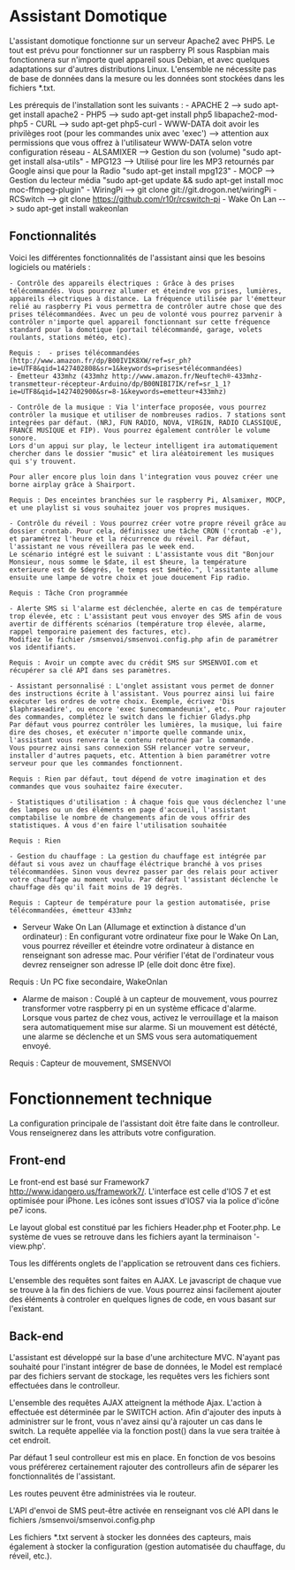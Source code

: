Assistant Domotique
=====================

L'assistant domotique fonctionne sur un serveur Apache2 avec PHP5.
Le tout est prévu pour fonctionner sur un raspberry PI sous Raspbian mais fonctionnera sur n'importe quel appareil sous Debian, et avec quelques adaptations sur d'autres distributions Linux.
L'ensemble ne nécessite pas de base de données dans la mesure ou les données sont stockées dans les fichiers *.txt.

Les prérequis de l'installation sont les suivants : 
	- APACHE 2 --> sudo apt-get install apache2
	- PHP5 --> sudo apt-get install php5 libapache2-mod-php5
	- CURL --> sudo apt-get php5-curl
	- WWW-DATA doit avoir les privilèges root (pour les commandes unix avec 'exec') --> attention aux permissions que vous offrez à l'utilisateur WWW-DATA selon votre configuration réseau
	- ALSAMIXER --> Gestion du son (volume) "sudo apt-get install alsa-utils"
	- MPG123 --> Utilisé pour lire les MP3 retournés par Google ainsi que pour la Radio "sudo apt-get install mpg123"
	- MOCP --> Gestion du lecteur média "sudo apt-get update && sudo apt-get install moc moc-ffmpeg-plugin"
	- WiringPi --> git clone git://git.drogon.net/wiringPi
	- RCSwitch --> git clone https://github.com/r10r/rcswitch-pi
	- Wake On Lan --> sudo apt-get install wakeonlan

Fonctionnalités
---------------

Voici les différentes fonctionnalités de l'assistant ainsi que les besoins logiciels ou matériels :

	- Contrôle des appareils électriques : Grâce à des prises télécommandés. Vous pourrez allumer et éteindre vos prises, lumières, appareils électriques à distance. La fréquence utilisée par l'émetteur relié au raspberry Pi vous permettra de contrôler autre chose que des prises télécommandées. Avec un peu de volonté vous pourrez parvenir à contrôler n'importe quel appareil fonctionnant sur cette fréquence standard pour la domotique (portail télécommandé, garage, volets roulants, stations météo, etc).

	Requis :  - prises télécommandées (http://www.amazon.fr/dp/B00IVIK8XW/ref=sr_ph?ie=UTF8&qid=1427402808&sr=1&keywords=prises+télécommandées)
	- Émetteur 433mhz (433mhz http://www.amazon.fr/Neuftech®-433mhz-transmetteur-récepteur-Arduino/dp/B00NIBI7IK/ref=sr_1_1?ie=UTF8&qid=1427402900&sr=8-1&keywords=emetteur+433mhz)

	- Contrôle de la musique : Via l'interface proposée, vous pourrez contrôler la musique et utiliser de nombreuses radios. 7 stations sont integrées par défaut. (NRJ, FUN RADIO, NOVA, VIRGIN, RADIO CLASSIQUE, FRANCE MUSIQUE et FIP). Vous pourrez également contrôler le volume sonore. 
	Lors d'un appui sur play, le lecteur intelligent ira automatiquement chercher dans le dossier "music" et lira aléatoirement les musiques qui s'y trouvent. 

	Pour aller encore plus loin dans l'integration vous pouvez créer une borne airplay grâce à Shairport. 

	Requis : Des enceintes branchées sur le raspberry Pi, Alsamixer, MOCP, et une playlist si vous souhaitez jouer vos propres musiques.

	- Contrôle du réveil : Vous pourrez créer votre propre réveil grâce au dossier crontab. Pour cela, définissez une tâche CRON ('crontab -e'), et paramétrez l'heure et la récurrence du réveil. Par défaut, l'assistant ne vous réveillera pas le week end.
	Le scénario intégré est le suivant : L'assistante vous dit "Bonjour Monsieur, nous somme le $date, il est $heure, la température exterieure est de $degrés, le temps est $météo.", l'assitante allume ensuite une lampe de votre choix et joue doucement Fip radio.

	Requis : Tâche Cron programmée

	- Alerte SMS si l'alarme est déclenchée, alerte en cas de température trop élevée, etc : L'assistant peut vous envoyer des SMS afin de vous avertir de différents scénarios (température trop élevée, alarme, rappel temporaire paiement des factures, etc).
	Modifiez le fichier /smsenvoi/smsenvoi.config.php afin de paramétrer vos identifiants.

	Requis : Avoir un compte avec du crédit SMS sur SMSENVOI.com et récupérer sa clé API dans ses paramètres. 

	- Assistant personnalisé : L'onglet assistant vous permet de donner des instructions écrite à l'assistant. Vous pourrez ainsi lui faire exécuter les ordres de votre choix. Exemple, écrivez 'Dis $laphraseadire', ou encore 'exec $unecommandeunix', etc. Pour rajouter des commandes, complétez le switch dans le fichier Gladys.php
	Par défaut vous pourrez contrôler les lumières, la musique, lui faire dire des choses, et exécuter n'importe quelle commande unix, l'assistant vous renverra le contenu retourné par la commande.
	Vous pourrez ainsi sans connexion SSH relancer votre serveur, installer d'autres paquets, etc. Attention à bien paramétrer votre serveur pour que les commandes fonctionnent.

	Requis : Rien par défaut, tout dépend de votre imagination et des commandes que vous souhaitez faire éxecuter.

	- Statistiques d'utilisation : À chaque fois que vous déclenchez l'une des lampes ou un des éléments en page d'accueil, l'assistant comptabilise le nombre de changements afin de vous offrir des statistiques. À vous d'en faire l'utilisation souhaitée

	Requis : Rien

	- Gestion du chauffage : La gestion du chauffage est intégrée par défaut si vous avez un chauffage éléctrique branché à vos prises télécommandées. Sinon vous devrez passer par des relais pour activer votre chauffage au moment voulu. Par défaut l'assistant déclenche le chauffage dès qu'il fait moins de 19 degrès. 

	Requis : Capteur de température pour la gestion automatisée, prise télécommandées, émetteur 433mhz

- Serveur Wake On Lan (Allumage et extinction à distance d'un ordinateur) : En configurant votre ordinateur fixe pour le Wake On Lan, vous pourrez réveiller et éteindre votre ordinateur à distance en renseignant son adresse mac.
Pour vérifier l'état de l'ordinateur vous devrez renseigner son adresse IP (elle doit donc être fixe).

Requis : Un PC fixe secondaire, WakeOnlan

- Alarme de maison : Couplé à un capteur de mouvement, vous pourrez transformer votre raspberry pi en un système efficace d'alarme. Lorsque vous partez de chez vous, activez le verrouillage et la maison sera automatiquement mise sur alarme.
Si un mouvement est détécté, une alarme se déclenche et un SMS vous sera automatiquement envoyé.

Requis : Capteur de mouvement, SMSENVOI



Fonctionnement technique 
========================

La configuration principale de l'assistant doit être faite dans le controlleur. Vous renseignerez dans les attributs votre configuration.

Front-end
---------

Le front-end est basé sur Framework7 http://www.idangero.us/framework7/. L'interface est celle d'IOS 7 et est optimisée pour iPhone.
Les icônes sont issues d'IOS7 via la police d'icône pe7 icons.

Le layout global est constitué par les fichiers Header.php et Footer.php.
Le système de vues se retrouve dans les fichiers ayant la terminaison '-view.php'.

Tous les différents onglets de l'application se retrouvent dans ces fichiers. 

L'ensemble des requêtes sont faites en AJAX. Le javascript de chaque vue se trouve à la fin des fichiers de vue. Vous pourrez ainsi facilement ajouter des éléments à controler en quelques lignes de code, en vous basant sur l'existant.

Back-end
--------

L'assistant est développé sur la base d'une architecture MVC. N'ayant pas souhaité pour l'instant intégrer de base de données, le Model est remplacé par des fichiers servant de stockage, les requêtes vers les fichiers sont effectuées dans le controlleur. 

L'ensemble des requêtes AJAX atteignent la méthode Ajax. L'action à effectuée est déterminée par le SWITCH action. 
Afin d'ajouter des inputs à administrer sur le front, vous n'avez ainsi qu'à rajouter un cas dans le switch. La requête appellée via la fonction post() dans la vue sera traitée à cet endroit. 

Par défaut 1 seul controlleur est mis en place. En fonction de vos besoins vous préférerez certainement rajouter des controlleurs afin de séparer les fonctionnalités de l'assistant.

Les routes peuvent être administrées via le routeur.

L'API d'envoi de SMS peut-être activée en renseignant vos clé API dans le fichiers /smsenvoi/smsenvoi.config.php

Les fichiers *.txt servent à stocker les données des capteurs, mais également à stocker la configuration (gestion automatisée du chauffage, du réveil, etc.).










































